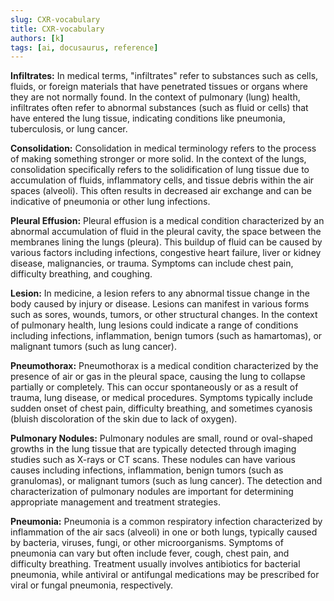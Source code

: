 ```yaml
---
slug: CXR-vocabulary
title: CXR-vocabulary
authors: [k]
tags: [ai, docusaurus, reference]
---
```

**Infiltrates:** 
In medical terms, "infiltrates" refer to substances such as cells, fluids, or foreign materials that have penetrated tissues or organs where they are not normally found. 
In the context of pulmonary (lung) health, infiltrates often refer to abnormal substances (such as fluid or cells) that have entered the lung tissue, 
indicating conditions like pneumonia, tuberculosis, or lung cancer.

**Consolidation:** 
Consolidation in medical terminology refers to the process of making something stronger or more solid. 
In the context of the lungs, consolidation specifically refers to the solidification of lung tissue due to accumulation of fluids, inflammatory cells, and tissue debris within the air spaces (alveoli). 
This often results in decreased air exchange and can be indicative of pneumonia or other lung infections.

**Pleural Effusion:** 
Pleural effusion is a medical condition characterized by an abnormal accumulation of fluid in the pleural cavity, 
the space between the membranes lining the lungs (pleura). 
This buildup of fluid can be caused by various factors including infections, congestive heart failure, liver or kidney disease, malignancies, or trauma. 
Symptoms can include chest pain, difficulty breathing, and coughing.

**Lesion:** 
In medicine, a lesion refers to any abnormal tissue change in the body caused by injury or disease. 
Lesions can manifest in various forms such as sores, wounds, tumors, or other structural changes. 
In the context of pulmonary health, lung lesions could indicate a range of conditions including infections, inflammation, benign tumors (such as hamartomas), or malignant tumors (such as lung cancer).

**Pneumothorax:** 
Pneumothorax is a medical condition characterized by the presence of air or gas in the pleural space, causing the lung to collapse partially or completely. 
This can occur spontaneously or as a result of trauma, lung disease, or medical procedures. 
Symptoms typically include sudden onset of chest pain, difficulty breathing, and sometimes cyanosis (bluish discoloration of the skin due to lack of oxygen).

**Pulmonary Nodules:** 
Pulmonary nodules are small, round or oval-shaped growths in the lung tissue that are typically detected through imaging studies such as X-rays or CT scans.
These nodules can have various causes including infections, inflammation, benign tumors (such as granulomas), or malignant tumors (such as lung cancer). 
The detection and characterization of pulmonary nodules are important for determining appropriate management and treatment strategies.

**Pneumonia:**
Pneumonia is a common respiratory infection characterized by inflammation of the air sacs (alveoli) in one or both lungs, typically caused by bacteria, viruses, fungi, or other microorganisms. 
Symptoms of pneumonia can vary but often include fever, cough, chest pain, and difficulty breathing. 
Treatment usually involves antibiotics for bacterial pneumonia, while antiviral or antifungal medications may be prescribed for viral or fungal pneumonia, respectively.

